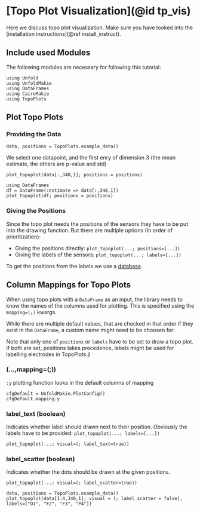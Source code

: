 # [Topo Plot Visualization](@id tp_vis)

Here we discuss topo plot visualization. 
Make sure you have looked into the [installation instructions](@ref install_instruct).

## Include used Modules
The following modules are necessary for following this tutorial:
```@example main
using Unfold
using UnfoldMakie
using DataFrames
using CairoMakie
using TopoPlots
```

## Plot Topo Plots

### Providing the Data

```@example main
data, positions = TopoPlots.example_data()
```
We select one datapoint, and the first enry of dimension 3 (the mean estimate, the others are p-value and std)

```@example main
plot_topoplot(data[:,340,1]; positions = positions)
```

```@example main
using DataFrames
df = DataFrame(:estimate => data[:,340,1])
plot_topoplot(df; positions = positions)
```

### Giving the Positions

Since the topo plot needs the positions of the sensors they have to be put into the drawing function. But there are multiple options (In order of prioritization):

- Giving the positions directly: `plot_topoplot(...; positions=[...])`
- Giving the labels of the sensors: `plot_topoplot(...; labels=[...])`

To get the positions from the labels we use a [database](https://raw.githubusercontent.com/sappelhoff/eeg_positions/main/data/Nz-T10-Iz-T9/standard_1005_2D.tsv).

## Column Mappings for Topo Plots

When using topo plots with a `DataFrame` as an input, the library needs to know the names of the columns used for plotting. This is specified using the `mapping=(;)` kwargs.

While there are multiple default values, that are checked in that order if they exist in the `DataFrame`, a custom name might need to be choosen for:

Note that only one of `positions` or `labels` have to be set to draw a topo plot. If both are set, positions takes precedence, labels might be used for labelling electrodes in TopoPlots.jl

### (...,mapping=(;))

`:y` plotting function looks in the default columns of mapping
```@example main 
cfgDefault = UnfoldMakie.PlotConfig()
cfgDefault.mapping.y
```

### label_text (boolean)
Indicates whether label should drawn next to their position.
Obviously the labels have to be provided: `plot_topoplot(...; labels=[...])`

`plot_topoplot(...; visual=(; label_text=true))`

### label_scatter (boolean)
Indicates whether the dots should be drawn at the given positions.

`plot_topoplot(...; visual=(; label_scatter=true))`


```@example main
data, positions = TopoPlots.example_data()
plot_topoplot(data[1:4,340,1]; visual = (; label_scatter = false), labels=["O1", "F2", "F3", "P4"])
```
